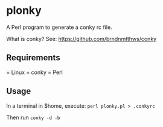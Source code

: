 # plonky
A Perl program to generate a conky rc file.

What is conky? See: https://github.com/brndnmtthws/conky

## Requirements
= Linux
= conky
= Perl

## Usage
In a terminal in $home, execute:
`perl plonky.pl > .conkyrc`

Then run 
`conky -d -b` 
